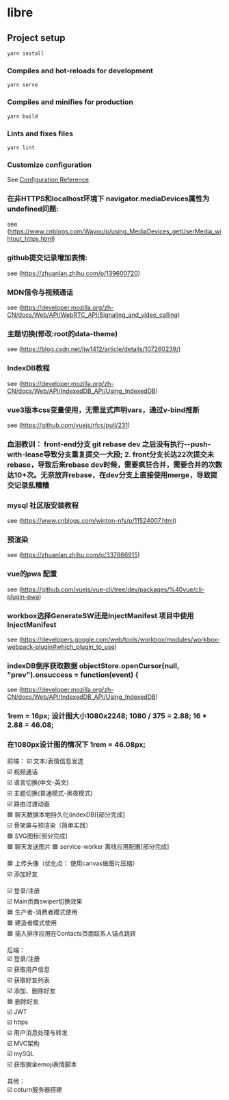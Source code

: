 # libre

## Project setup
```
yarn install
```

### Compiles and hot-reloads for development
```
yarn serve
```

### Compiles and minifies for production
```
yarn build
```

### Lints and fixes files
```
yarn lint
```

### Customize configuration
See [Configuration Reference](https://cli.vuejs.org/config/).


### 在非HTTPS和localhost环境下  navigator.mediaDevices属性为undefined问题:
see (https://www.cnblogs.com/Wayou/p/using_MediaDevices_getUserMedia_wihtout_https.html)

### github提交记录增加表情: 
see (https://zhuanlan.zhihu.com/p/139600720)

### MDN信令与视频通话
see (https://developer.mozilla.org/zh-CN/docs/Web/API/WebRTC_API/Signaling_and_video_calling)

### 主题切换(修改:root的data-theme)
see (https://blog.csdn.net/ljw1412/article/details/107260239/)

### IndexDB教程
see (https://developer.mozilla.org/zh-CN/docs/Web/API/IndexedDB_API/Using_IndexedDB)

### vue3版本css变量使用，无需显式声明vars，通过v-bind推断
see (https://github.com/vuejs/rfcs/pull/231)

### 血泪教训： front-end分支 git rebase dev 之后没有执行--push-with-lease导致分支重复提交一大段; 2. front分支长达22次提交未rebase，导致后来rebase dev时候，需要疯狂合并，需要合并的次数达10+次。无奈放弃rebase，在dev分支上直接使用merge，导致提交记录乱糟糟

### mysql 社区版安装教程
see (https://www.cnblogs.com/winton-nfs/p/11524007.html)

### 预渲染
see (https://zhuanlan.zhihu.com/p/337866915)

### vue的pwa 配置
see (https://github.com/vuejs/vue-cli/tree/dev/packages/%40vue/cli-plugin-pwa)

### workbox选择GenerateSW还是InjectManifest   项目中使用InjectManifest
see (https://developers.google.com/web/tools/workbox/modules/workbox-webpack-plugin#which_plugin_to_use)

### indexDB倒序获取数据 objectStore.openCursor(null, "prev").onsuccess = function(event) {
see (https://developer.mozilla.org/zh-CN/docs/Web/API/IndexedDB_API/Using_IndexedDB)


### 1rem = 16px; 设计图大小1080x2248; 1080 / 375 = 2.88; 16 * 2.88 = 46.08; 
### 在1080px设计图的情况下  1rem = 46.08px;

前端：
☑️ 文本/表情信息发送   
☑️ 视频通话   
☑️ 语言切换(中文-英文)   
☑️ 主题切换(普通模式-黑夜模式)   
☑️ 路由过渡动画   
🟦 聊天数据本地持久化(indexDB)[部分完成]   
☑️ 骨架屏与预渲染（简单实践）  
🟦 SVG图标[部分完成]   
🟦 聊天发送图片
🟦 service-worker 离线应用配置[部分完成]   

🟦 上传头像（优化点： 使用canvas做图片压缩）   
☑️ 添加好友   

☑️ 登录/注册   
☑️ Main页面swiper切换效果     
🟦 生产者-消费者模式使用   
🟦 建造者模式使用   
🟦 插入排序应用在Contacts页面联系人锚点跳转   


后端：   
☑️ 登录/注册   
☑️ 获取用户信息   
☑️ 获取好友列表   
☑️ 添加、删除好友   
🟦 删除好友   
☑️ JWT   
☑️ https   
☑️ 用户消息处理与转发   
☑️ MVC架构   
☑️ mySQL   
☑️ 获取掘金emoji表情脚本   

其他：   
☑️ coturn服务器搭建   

